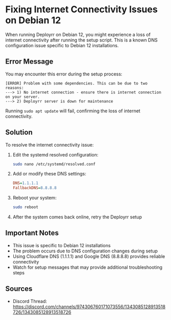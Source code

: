 # Fixing Internet Connectivity Issues on Debian 12

When running Deployrr on Debian 12, you might experience a loss of internet connectivity after running the setup script. This is a known DNS configuration issue specific to Debian 12 installations.

## Error Message

You may encounter this error during the setup process:

```plaintext
[ERROR] Problem with some dependencies. This can be due to two reasons:
---> 1) No internet connection - ensure there is internet connection on your server.
---> 2) Deployrr server is down for maintenance
```

Running `sudo apt update` will fail, confirming the loss of internet connectivity.

## Solution

To resolve the internet connectivity issue:

1. Edit the systemd resolved configuration:
   ```bash
   sudo nano /etc/systemd/resolved.conf
   ```

2. Add or modify these DNS settings:
   ```ini
   DNS=1.1.1.1
   FallbackDNS=8.8.8.8
   ```

3. Reboot your system:
   ```bash
   sudo reboot
   ```

4. After the system comes back online, retry the Deployrr setup

## Important Notes

- This issue is specific to Debian 12 installations
- The problem occurs due to DNS configuration changes during setup
- Using Cloudflare DNS (1.1.1.1) and Google DNS (8.8.8.8) provides reliable connectivity
- Watch for setup messages that may provide additional troubleshooting steps

## Sources

- Discord Thread: https://discord.com/channels/974306760171073556/1343085128913518726/1343085128913518726

